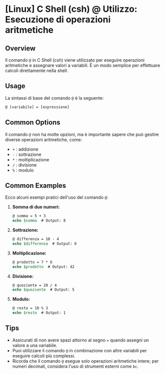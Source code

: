 # [Linux] C Shell (csh) @ Utilizzo: Esecuzione di operazioni aritmetiche

## Overview
Il comando `@` in C Shell (csh) viene utilizzato per eseguire operazioni aritmetiche e assegnare valori a variabili. È un modo semplice per effettuare calcoli direttamente nella shell.

## Usage
La sintassi di base del comando `@` è la seguente:

```csh
@ [variabile] = [espressione]
```

## Common Options
Il comando `@` non ha molte opzioni, ma è importante sapere che può gestire diverse operazioni aritmetiche, come:

- `+` : addizione
- `-` : sottrazione
- `*` : moltiplicazione
- `/` : divisione
- `%` : modulo

## Common Examples
Ecco alcuni esempi pratici dell'uso del comando `@`:

1. **Somma di due numeri:**
   ```csh
   @ somma = 5 + 3
   echo $somma  # Output: 8
   ```

2. **Sottrazione:**
   ```csh
   @ differenza = 10 - 4
   echo $differenza  # Output: 6
   ```

3. **Moltiplicazione:**
   ```csh
   @ prodotto = 7 * 6
   echo $prodotto  # Output: 42
   ```

4. **Divisione:**
   ```csh
   @ quoziente = 20 / 4
   echo $quoziente  # Output: 5
   ```

5. **Modulo:**
   ```csh
   @ resto = 10 % 3
   echo $resto  # Output: 1
   ```

## Tips
- Assicurati di non avere spazi attorno al segno `=` quando assegni un valore a una variabile.
- Puoi utilizzare il comando `@` in combinazione con altre variabili per eseguire calcoli più complessi.
- Ricorda che il comando `@` esegue solo operazioni aritmetiche intere; per numeri decimali, considera l'uso di strumenti esterni come `bc`.